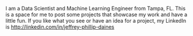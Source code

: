 I am a Data Scientist and Machine Learning Engineer from Tampa, FL.
This is a space for me to post some projects that showcase my work and have a little fun. 
If you like what you see or have an idea for a project, my LinkedIn is <http://linkedin.com/in/jeffrey-phillip-daines>
